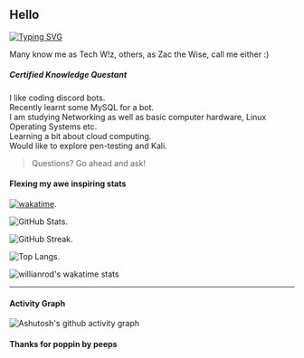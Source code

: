 ## Hello

[![Typing SVG](https://readme-typing-svg.herokuapp.com?color=%23C321F7&lines=Welcome;A+non-nerd+surrounded+by+nerds...;Will+eventually+become+a+nerd...;Or+at+least+seem+like+one)](https://git.io/typing-svg)

Many know me as Tech W!z, others, as Zac the Wise, call me either :)  
##### Certified Knowledge Questant

I like coding discord bots.  
Recently learnt some MySQL for a bot.  
I am studying Networking as well as basic computer hardware, Linux Operating Systems etc.  
Learning a bit about cloud computing.   
Would like to explore pen-testing and Kali.  

>Questions? Go ahead and ask!  


#### Flexing my awe inspiring stats
[![wakatime](https://wakatime.com/badge/user/ca36faea-acc3-45d7-acc1-fb14861b9144.svg)](https://wakatime.com/@ca36faea-acc3-45d7-acc1-fb14861b9144). 

![GitHub Stats](https://github-readme-stats.vercel.app/api?username=TechWiz-3&theme=radical). 

![GitHub Streak](http://github-readme-streak-stats.herokuapp.com?user=TechWiz-3&theme=radical&date_format=M%20j%5B%2C%20Y%5D). 

![Top Langs](https://github-readme-stats.vercel.app/api/top-langs/?username=TechWiz-3&theme=radical&layout=compact). 

<!--![willianrod's wakatime stats](https://github-readme-stats.vercel.app/api/wakatime?username=zacthewise&v=2). -->
![willianrod's wakatime stats](https://github-readme-stats.vercel.app/api/wakatime?username=zacthewise&layuout=compact&theme=dark)

<!--[![willianrod's wakatime stats](https://github-readme-stats.vercel.app/api/wakatime?username=zacthewise&v=2)](https://github.com/anuraghazra/github-readme-stats)-->

<hr></hr>

#### Activity Graph

![Ashutosh's github activity graph](https://activity-graph.herokuapp.com/graph?username=TechWiz-3&theme=github)


#### Thanks for poppin by peeps

<!--
**TechWiz-3/TechWiz-3** is a ✨ _special_ ✨ repository because its `README.md` (this file) appears on your GitHub profile.

Here are some ideas to get you started:

- 🔭 I’m currently working on ...
- 🌱 I’m currently learning ...
- 👯 I’m looking to collaborate on ...
- 🤔 I’m looking for help with ...
- 💬 Ask me about ...
- 📫 How to reach me: ...
- 😄 Pronouns: ...
- ⚡ Fun fact: ...
-->




